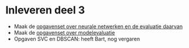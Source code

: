 # Inleveren deel 3

* Maak de [opgavenset over neurale netwerken en de evaluatie daarvan](opgave3-1.md)
* Maak de [opgavenset over modelevaluatie](../files/Opdracht%20model-evaluatie.ipynb)
* Opgaven SVC en DBSCAN: heeft Bart, nog vergaren
